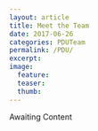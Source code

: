 ```yaml
---
layout: article
title: Meet the Team
date: 2017-06-26
categories: PDUTeam
permalink: /PDU/
excerpt:
image:
  feature:
  teaser:
  thumb:
---
```


Awaiting Content